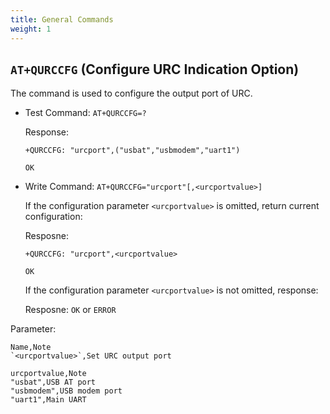 ```yaml
---
title: General Commands
weight: 1
---
```


## `AT+QURCCFG` (Configure URC Indication Option)

The command is used to configure the output port of URC.

- Test Command: `AT+QURCCFG=?`

  Response:

  ```at
  +QURCCFG: "urcport",("usbat","usbmodem","uart1")

  OK
  ```

- Write Command: `AT+QURCCFG="urcport"[,<urcportvalue>]`

  If the configuration parameter `<urcportvalue>` is omitted, return current configuration:

  Resposne:

  ```at
  +QURCCFG: "urcport",<urcportvalue>

  OK
  ```

  If the configuration parameter `<urcportvalue>` is not omitted, response:

  Resposne: `OK` or `ERROR`

Parameter:

```csv
Name,Note
`<urcportvalue>`,Set URC output port
```

```csv
urcportvalue,Note
"usbat",USB AT port
"usbmodem",USB modem port
"uart1",Main UART
```

